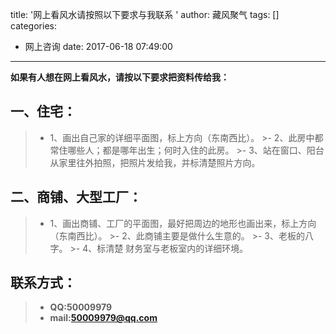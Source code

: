 title: '网上看风水请按照以下要求与我联系 '
author: 藏风聚气
tags: []
categories:
  - 网上咨询
date: 2017-06-18 07:49:00
---
**如果有人想在网上看风水，请按以下要求把资料传给我：**

    
一、住宅：
--------

>- 1、画出自己家的详细平面图，标上方向（东南西比）。
	>- 2、此房中都常住哪些人；都是哪年出生；何时入住的此房。
	>- 3、站在窗口、阳台从家里往外拍照，把照片发给我，并标清楚照片方向。
    
二、商铺、大型工厂：
--------


>- 1、画出商铺、工厂的平面图，最好把周边的地形也画出来，标上方向（东南西比）。
	>- 2、此商铺主要是做什么生意的。
	>- 3、老板的八字。
	>- 4、标清楚 财务室与老板室内的详细环境。
    


联系方式：
--------
>- **QQ:50009979**
>- **mail:50009979@qq.com**
